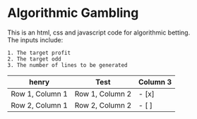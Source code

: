 # Algorithmic Gambling
This is an html, css and javascript code for algorithmic betting.  
The inputs include:
```
1. The target profit
2. The target odd
3. The number of lines to be generated
```
| henry | Test | Column 3 |
|----------|----------|----------|
| Row 1, Column 1 | Row 1, Column 2 | - [x] |
| Row 2, Column 1 | Row 2, Column 2 | - [ ] |

